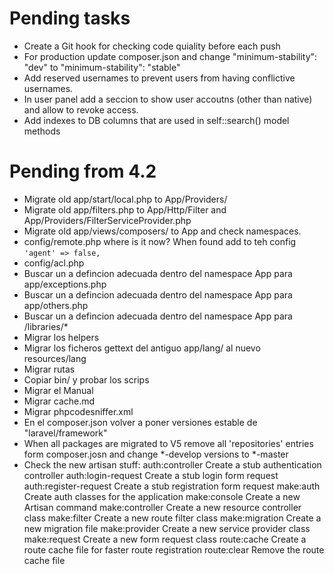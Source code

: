 # Pending tasks

- Create a Git hook for checking code quiality before each push
- For production update composer.json and change "minimum-stability": "dev" to "minimum-stability": "stable"
- Add reserved usernames to prevent users from having conflictive usernames.
- In user panel add a seccion to show user accoutns (other than native) and allow to revoke access.
- Add indexes to DB columns that are used in self::search() model methods

# Pending from 4.2

- Migrate old app/start/local.php to App/Providers/
- Migrate old app/filters.php to App/Http/Filter and  App/Providers/FilterServiceProvider.php
- Migrate old app/views/composers/ to App and check namespaces.
- config/remote.php where is it now? When found add  to teh config `'agent' => false,`
- config/acl.php
- Buscar un a defincion adecuada dentro del namespace App para app/exceptions.php
- Buscar un a defincion adecuada dentro del namespace App para app/others.php
- Buscar un a defincion adecuada dentro del namespace App para /libraries/*
- Migrar los helpers
- Migrar los ficheros gettext del antiguo app/lang/ al nuevo resources/lang
- Migrar rutas
- Copiar bin/ y probar los scrips
- Migrar el Manual
- Migrar cache.md
- Migrar phpcodesniffer.xml
- En el composer.json volver a poner versiones estable de "laravel/framework"
- When all packages are migrated to V5 remove all 'repositories' entries form composer.josn and change *-develop versions to *-master
- Check the new artisan stuff:
  auth:controller              Create a stub authentication controller
  auth:login-request           Create a stub login form request
  auth:register-request        Create a stub registration form request
  make:auth                    Create auth classes for the application
  make:console                 Create a new Artisan command
  make:controller              Create a new resource controller class
  make:filter                  Create a new route filter class
  make:migration               Create a new migration file
  make:provider                Create a new service provider class
  make:request                 Create a new form request class
  route:cache                  Create a route cache file for faster route registration
  route:clear                  Remove the route cache file
